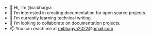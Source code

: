 - 👋 Hi, I’m @raibhagya
- 👀 I’m interested in creating documentation for open source projects.
- 🌱 I’m currently learning technical writing.
- 💞️ I’m looking to collaborate on documentation projects.
- 📫 You can reach me at raibhagya2022@gmail.com

<!---
raibhagya/raibhagya is a ✨ special ✨ repository because its `README.md` (this file) appears on your GitHub profile.
You can click the Preview link to take a look at your changes.
--->
